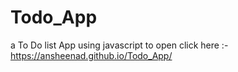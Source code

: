 # Todo_App
a To Do list App using javascript 
to open click here :- https://ansheenad.github.io/Todo_App/

